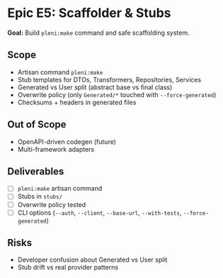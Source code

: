 # Epic E5: Scaffolder & Stubs

**Goal:** Build `pleni:make` command and safe scaffolding system.

## Scope

- Artisan command `pleni:make`
- Stub templates for DTOs, Transformers, Repositories, Services
- Generated vs User split (abstract base vs final class)
- Overwrite policy (only `Generated/*` touched with `--force-generated`)
- Checksums + headers in generated files

## Out of Scope

- OpenAPI-driven codegen (future)
- Multi-framework adapters

## Deliverables

- [ ] `pleni:make` artisan command
- [ ] Stubs in `stubs/`
- [ ] Overwrite policy tested
- [ ] CLI options (`--auth`, `--client`, `--base-url`, `--with-tests`, `--force-generated`)

## Risks

- Developer confusion about Generated vs User split
- Stub drift vs real provider patterns
